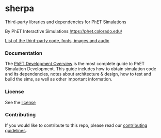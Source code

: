 sherpa
======

Third-party libraries and dependencies for PhET Simulations

By PhET Interactive Simulations
https://phet.colorado.edu/

[List of the third-party code, fonts, images and audio](third-party-licenses.md)

### Documentation
The [PhET Development Overview](https://github.com/phetsims/phet-info/blob/main/doc/phet-development-overview.md) is the most complete guide to PhET Simulation Development. This guide includes how
to obtain simulation code and its dependencies, notes about architecture & design, how to test and build the sims, as well as other important information.

### License
See the [license](LICENSE.md)

### Contributing
If you would like to contribute to this repo, please read our [contributing guidelines](https://github.com/phetsims/community/blob/main/CONTRIBUTING.md).
